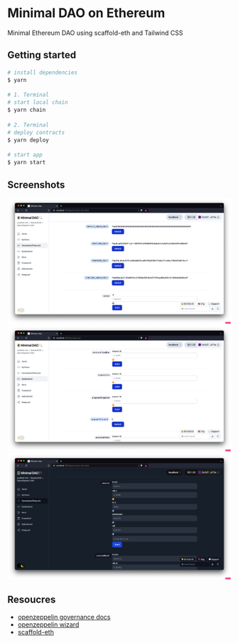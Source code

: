 # Minimal DAO on Ethereum

Minimal Ethereum DAO using scaffold-eth and Tailwind CSS

## Getting started

```bash
# install dependencies
$ yarn

# 1. Terminal
# start local chain
$ yarn chain

# 2. Terminal
# deploy contracts
$ yarn deploy

# start app
$ yarn start
```

## Screenshots

![Minimal_DAO_01](./packages/react-app/public/screenshot_bright_01.png?raw=true 'Minimal_DAO_01')
![Minimal_DAO_02](./packages/react-app/public/screenshot_bright_02.png?raw=true 'Minimal_DAO_02')
![Minimal_DAO_03](./packages/react-app/public/screenshot_dark_01.png?raw=true 'Minimal_DAO_03')

## Resoucres

* [openzeppelin governance docs](https://docs.openzeppelin.com/contracts/4.x/api/governance)
* [openzeppelin wizard](https://wizard.openzeppelin.com/)
* [scaffold-eth](https://github.com/scaffold-eth/scaffold-eth)
